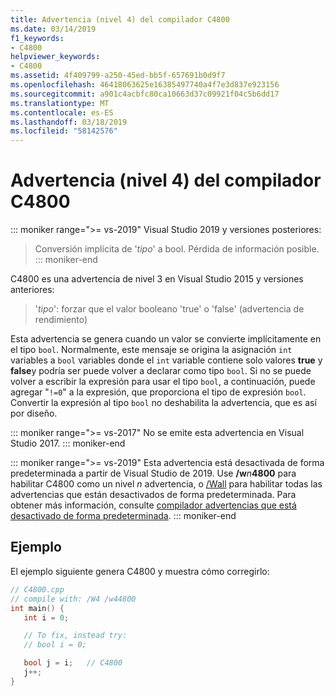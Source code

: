 ```yaml
---
title: Advertencia (nivel 4) del compilador C4800
ms.date: 03/14/2019
f1_keywords:
- C4800
helpviewer_keywords:
- C4800
ms.assetid: 4f409799-a250-45ed-bb5f-657691b0d9f7
ms.openlocfilehash: 46418063625e16385497740a4f7e3d837e923156
ms.sourcegitcommit: a901c4acbfc80ca10663d37c09921f04c5b6dd17
ms.translationtype: MT
ms.contentlocale: es-ES
ms.lasthandoff: 03/18/2019
ms.locfileid: "58142576"
---
```

# <a name="compiler-warning-level-4-c4800"></a>Advertencia (nivel 4) del compilador C4800

::: moniker range=">= vs-2019"
Visual Studio 2019 y versiones posteriores:
> Conversión implícita de '*tipo*' a bool. Pérdida de información posible.
::: moniker-end

C4800 es una advertencia de nivel 3 en Visual Studio 2015 y versiones anteriores:
> '*tipo*': forzar que el valor booleano 'true' o 'false' (advertencia de rendimiento)

Esta advertencia se genera cuando un valor se convierte implícitamente en el tipo `bool`. Normalmente, este mensaje se origina la asignación `int` variables a `bool` variables donde el `int` variable contiene solo valores **true** y **false**y podría ser puede volver a declarar como tipo `bool`. Si no se puede volver a escribir la expresión para usar el tipo `bool`, a continuación, puede agregar "`!=0`" a la expresión, que proporciona el tipo de expresión `bool`. Convertir la expresión al tipo `bool` no deshabilita la advertencia, que es así por diseño.

::: moniker range=">= vs-2017"
No se emite esta advertencia en Visual Studio 2017.
::: moniker-end

::: moniker range=">= vs-2019"
Esta advertencia está desactivada de forma predeterminada a partir de Visual Studio de 2019. Use __/w__*n*__4800__ para habilitar C4800 como un nivel *n* advertencia, o [/Wall](../../build/reference/compiler-option-warning-level.md) para habilitar todas las advertencias que están desactivados de forma predeterminada. Para obtener más información, consulte [compilador advertencias que está desactivado de forma predeterminada](../../preprocessor/compiler-warnings-that-are-off-by-default.md).
::: moniker-end

## <a name="example"></a>Ejemplo

El ejemplo siguiente genera C4800 y muestra cómo corregirlo:

```cpp
// C4800.cpp
// compile with: /W4 /w44800
int main() {
   int i = 0;

   // To fix, instead try:
   // bool i = 0;

   bool j = i;   // C4800
   j++;
}
```